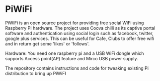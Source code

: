 PiWiFi
======

PiWiFi is an open source project for providing free social WiFi using Raspberry PI hardware. The project uses Coova  chilli as its captive portal software and authentication using social login such as facebook, twitter, google plus services. This can be useful for Cafe, Clubs to offer free wifi and in return get some 'likes' or 'follows'. 

Hardware:
You need one raspberry pi and a USB WiFi dongle which supports Access point(AP) feature and Mirco USB power supply.

The repository contains instructions and code for tweaking existing Pi distribution to bring up PiWiFI
